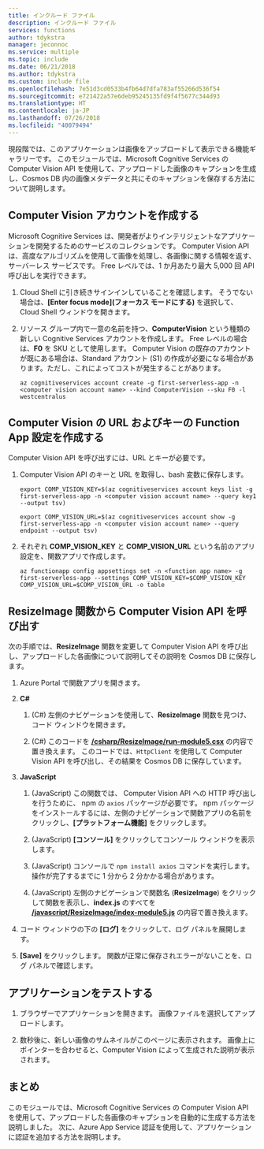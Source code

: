 ```yaml
---
title: インクルード ファイル
description: インクルード ファイル
services: functions
author: tdykstra
manager: jeconnoc
ms.service: multiple
ms.topic: include
ms.date: 06/21/2018
ms.author: tdykstra
ms.custom: include file
ms.openlocfilehash: 7e51d3cd0533b4fb64d7dfa783af55266d536f54
ms.sourcegitcommit: e721422a57e6deb95245135fd9f4f5677c344d93
ms.translationtype: HT
ms.contentlocale: ja-JP
ms.lasthandoff: 07/26/2018
ms.locfileid: "40079494"
---
```

現段階では、このアプリケーションは画像をアップロードして表示できる機能ギャラリーです。 このモジュールでは、Microsoft Cognitive Services の Computer Vision API を使用して、アップロードした画像のキャプションを生成し、Cosmos DB 内の画像メタデータと共にそのキャプションを保存する方法について説明します。

## <a name="create-a-computer-vision-account"></a>Computer Vision アカウントを作成する

Microsoft Cognitive Services は、開発者がよりインテリジェントなアプリケーションを開発するためのサービスのコレクションです。 Computer Vision API は、高度なアルゴリズムを使用して画像を処理し、各画像に関する情報を返す、サーバーレス サービスです。 Free レベルでは、1 か月あたり最大 5,000 回 API 呼び出しを実行できます。

1. Cloud Shell に引き続きサインインしていることを確認します。 そうでない場合は、**[Enter focus mode]\(フォーカス モードにする\)** を選択して、Cloud Shell ウィンドウを開きます。 

1. リソース グループ内で一意の名前を持つ、**ComputerVision** という種類の新しい Cognitive Services アカウントを作成します。 Free レベルの場合は、**F0** を SKU として使用します。 Computer Vision の既存のアカウントが既にある場合は、Standard アカウント (S1) の作成が必要になる場合があります。ただし、これによってコストが発生することがあります。

    ```azurecli
    az cognitiveservices account create -g first-serverless-app -n <computer vision account name> --kind ComputerVision --sku F0 -l westcentralus
    ```


## <a name="create-function-app-settings-for-computer-vision-url-and-key"></a>Computer Vision の URL およびキーの Function App 設定を作成する

Computer Vision API を呼び出すには、URL とキーが必要です。

1. Computer Vision API のキーと URL を取得し、bash 変数に保存します。

    ```azurecli
    export COMP_VISION_KEY=$(az cognitiveservices account keys list -g first-serverless-app -n <computer vision account name> --query key1 --output tsv)
    ```
    ```azurecli
    export COMP_VISION_URL=$(az cognitiveservices account show -g first-serverless-app -n <computer vision account name> --query endpoint --output tsv)
    ```

1. それぞれ **COMP_VISION_KEY** と **COMP_VISION_URL** という名前のアプリ設定を、関数アプリで作成します。

    ```azurecli
    az functionapp config appsettings set -n <function app name> -g first-serverless-app --settings COMP_VISION_KEY=$COMP_VISION_KEY COMP_VISION_URL=$COMP_VISION_URL -o table
    ```


## <a name="call-computer-vision-api-from-resizeimage-function"></a>ResizeImage 関数から Computer Vision API を呼び出す

次の手順では、**ResizeImage** 関数を変更して Computer Vision API を呼び出し、アップロードした各画像について説明してその説明を Cosmos DB に保存します。

1. Azure Portal で関数アプリを開きます。

1. **C#**

    1. (C#) 左側のナビゲーションを使用して、**ResizeImage** 関数を見つけ、コード ウィンドウを開きます。

    1. (C#) このコードを [**/csharp/ResizeImage/run-module5.csx**](https://raw.githubusercontent.com/Azure-Samples/functions-first-serverless-web-application/master/csharp/ResizeImage/run-module5.csx) の内容で置き換えます。 このコードでは、`HttpClient` を使用して Computer Vision API を呼び出し、その結果を Cosmos DB に保存しています。

1. **JavaScript**

    1. (JavaScript) この関数では、 Computer Vision API への HTTP 呼び出しを行うために、 npm の `axios` パッケージが必要です。 npm パッケージをインストールするには、左側のナビゲーションで関数アプリの名前をクリックし、**[プラットフォーム機能]** をクリックします。

    1. (JavaScript) **[コンソール]** をクリックしてコンソール ウィンドウを表示します。

    1. (JavaScript) コンソールで `npm install axios` コマンドを実行します。 操作が完了するまでに 1 分から 2 分かかる場合があります。

    1. (JavaScript) 左側のナビゲーションで関数名 (**ResizeImage**) をクリックして関数を表示し、**index.js** のすべてを [**/javascript/ResizeImage/index-module5.js**](https://raw.githubusercontent.com/Azure-Samples/functions-first-serverless-web-application/master/javascript/ResizeImage/index-module5.js) の内容で置き換えます。

1. コード ウィンドウの下の **[ログ]** をクリックして、ログ パネルを展開します。

1. **[Save]** をクリックします。 関数が正常に保存されエラーがないことを、ログ パネルで確認します。


## <a name="test-the-application"></a>アプリケーションをテストする

1. ブラウザーでアプリケーションを開きます。 画像ファイルを選択してアップロードします。

1. 数秒後に、新しい画像のサムネイルがこのページに表示されます。 画像上にポインターを合わせると、Computer Vision によって生成された説明が表示されます。


## <a name="summary"></a>まとめ

このモジュールでは、Microsoft Cognitive Services の Computer Vision API を使用して、アップロードした各画像のキャプションを自動的に生成する方法を説明しました。 次に、Azure App Service 認証を使用して、アプリケーションに認証を追加する方法を説明します。